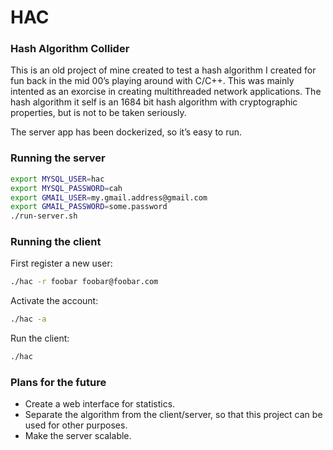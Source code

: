 # HAC
### Hash Algorithm Collider

This is an old project of mine created to test a hash algorithm I created for fun back in the mid 00’s playing around with C/C++. This was mainly intented as an exorcise in creating multithreaded network applications. The hash algorithm it self is an 1684 bit hash algorithm with cryptographic properties, but is not to be taken seriously.

The server app has been dockerized, so it’s easy to run.

### Running the server
```bash
export MYSQL_USER=hac
export MYSQL_PASSWORD=cah
export GMAIL_USER=my.gmail.address@gmail.com
export GMAIL_PASSWORD=some.password
./run-server.sh
```

### Running the client
First register a new user:
```bash
./hac -r foobar foobar@foobar.com
```
Activate the account:
```bash
./hac -a
```
Run the client:
```bash
./hac
```

### Plans for the future
* Create a web interface for statistics.
* Separate the algorithm from the client/server, so that this project can be used for other purposes.
* Make the server scalable.
